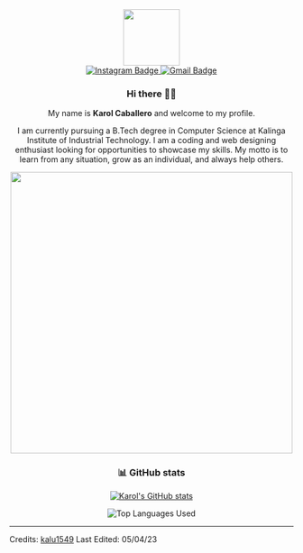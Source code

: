 <div align="center">
  
  <div id="header">
    <img src="https://media.giphy.com/media/M9gbBd9nbDrOTu1Mqx/giphy.gif" width="100"/>
  </div>
  
  <div id="badges">
    <a href="https://www.instagram.com/karolc._/">
      <img src="https://img.shields.io/badge/Instagram-red?style=for-the-badge&logo=instagram&logoColor=white" alt="Instagram Badge"/>
    </a>
    <a href="mailto:karolromero139@gmail.com">
      <img src="https://img.shields.io/badge/Gmail-white?style=for-the-badge&logo=gmail&logoColor=red" alt="Gmail Badge"/>
    </a>
  </div>

  ### Hi there 👋🎉

  My name is **Karol Caballero** and welcome to my profile.

  I am currently pursuing a B.Tech degree in Computer Science at Kalinga Institute of Industrial Technology. I am a coding and web designing enthusiast looking for opportunities to showcase my skills. My motto is to learn from any situation, grow as an individual, and always help others.

  <img src="https://media.giphy.com/media/L8K62iTDkzGX6/giphy.gif" width="500"/>

  ### :bar_chart: GitHub stats

  [![Karol's GitHub stats](https://github-readme-stats.vercel.app/api?username=kalu1549&count_private=true&show_icons=true&theme=dark)](https://github.com/anuraghazra/github-readme-stats)

  ![Top Languages Used](https://github-readme-stats.vercel.app/api/top-langs/?username=kalu1549&show_icons=true&theme=dark)
  
</div>

------

Credits: [kalu1549](https://github.com/kalu1549)
Last Edited: 05/04/23
